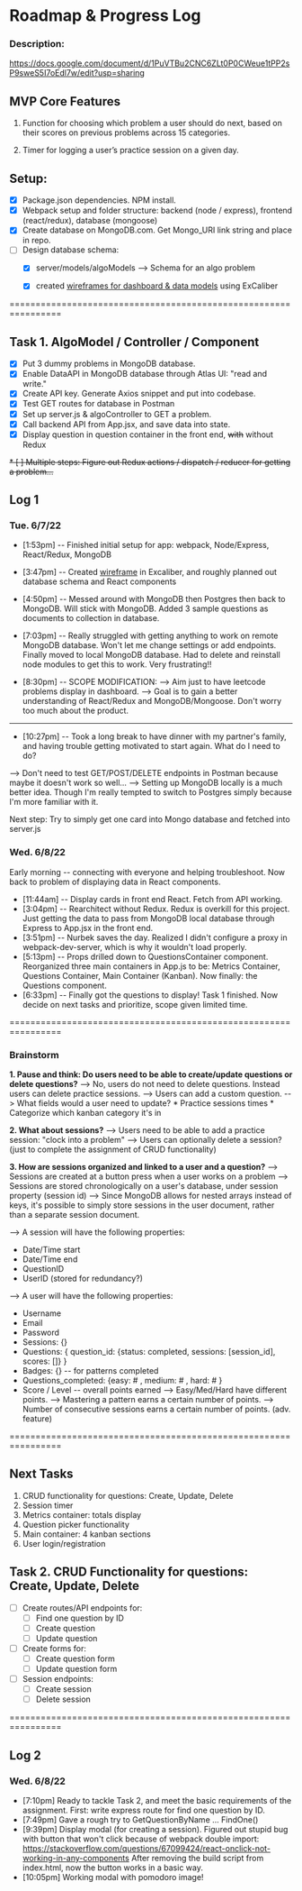 # Roadmap & Progress Log

### Description:
https://docs.google.com/document/d/1PuVTBu2CNC6ZLt0P0CWeue1tPP2sP9sweS5I7oEdl7w/edit?usp=sharing
## MVP Core Features
1. Function for choosing which problem a user should do next, based on their scores on previous problems across 15 categories.

2. Timer for logging a user’s practice session on a given day.

## Setup:
* [x] Package.json dependencies. NPM install.
* [x] Webpack setup and folder structure: backend (node / express), frontend (react/redux), database (mongoose)
* [x] Create database on MongoDB.com. Get Mongo_URI link string and place in repo.
* [ ] Design database schema: 
    * [x] server/models/algoModels --> Schema for an algo problem
    * [x] created [wireframes for dashboard & data models](/docs/wireframe_june7.png) using ExCaliber


================================================================
## Task 1. AlgoModel / Controller / Component
* [x] Put 3 dummy problems in MongoDB database. 
* [x] Enable DataAPI in MongoDB database through Atlas UI: "read and write."
* [x] Create API key. Generate Axios snippet and put into codebase.
* [x] Test GET routes for database in Postman
* [x] Set up server.js & algoController to GET a problem.
* [x] Call backend API from App.jsx, and save data into state.
* [x] Display question in question container in the front end, <del>with</del> without Redux

<del>* [ ] Multiple steps: Figure out Redux actions / dispatch / reducer for getting a problem... </del>

## Log 1
### Tue. 6/7/22 
* [1:53pm] -- Finished initial setup for app: webpack, Node/Express, React/Redux, MongoDB
* [3:47pm] -- Created [wireframe](/docs/wireframe_june7.png) in Excaliber, and roughly planned out database schema and React components
* [4:50pm] -- Messed around with MongoDB then Postgres then back to MongoDB. Will stick with MongoDB. Added 3 sample questions as documents to collection in database.
* [7:03pm] -- Really struggled with getting anything to work on remote MongoDB database. Won't let me change settings or add endpoints. Finally moved to local MongoDB database. Had to delete and reinstall node modules to get this to work. Very frustrating!!

* [8:30pm] -- SCOPE MODIFICATION:
--> Aim just to have leetcode problems display in dashboard.
--> Goal is to gain a better understanding of React/Redux and MongoDB/Mongoose. Don't worry too much about the product.

------ 

* [10:27pm] -- Took a long break to have dinner with my partner's family, and having trouble getting motivated to start again. What do I need to do? 

--> Don't need to test GET/POST/DELETE endpoints in Postman because maybe it doesn't work so well...
--> Setting up MongoDB locally is a much better idea. Though I'm really tempted to switch to Postgres simply because I'm more familiar with it.

Next step:
Try to simply get one card into Mongo database and fetched into server.js


### Wed. 6/8/22
Early morning -- connecting with everyone and helping troubleshoot.
Now back to problem of displaying data in React components.

* [11:44am] -- Display cards in front end React. Fetch from API working.
* [3:04pm] -- Rearchitect without Redux. Redux is overkill for this project. Just getting the data to pass from MongoDB local database through Express to App.jsx in the front end.
* [3:51pm] -- Nurbek saves the day. Realized I didn't configure a proxy in webpack-dev-server, which is why it wouldn't load properly.
* [5:13pm] -- Props drilled down to QuestionsContainer component. Reorganized three main containers in App.js to be: Metrics Container, Questions Container, Main Container (Kanban). Now finally: the Questions component.
* [6:33pm] -- Finally got the questions to display! Task 1 finished. Now decide on next tasks and prioritize, scope given limited time.

================================================================
### Brainstorm

__1. Pause and think: Do users need to be able to create/update questions or delete questions?__
--> No, users do not need to delete questions. Instead users can delete practice sessions.
--> Users can add a custom question. 
--> What fields would a user need to update? 
    * Practice sessions times
    * Categorize which kanban category it's in

__2. What about sessions?__ 
--> Users need to be able to add a practice session: "clock into a problem"
--> Users can optionally delete a session? (just to complete the assignment of CRUD functionality)

__3. How are sessions organized and linked to a user and a question?__
--> Sessions are created at a button press when a user works on a problem
--> Sessions are stored chronologically on a user's database, under session property (session id)
--> Since MongoDB allows for nested arrays instead of keys, it's possible to simply store 
sessions in the user document, rather than a separate session document.

--> A session will have the following properties:
* Date/Time start
* Date/Time end
* QuestionID
* UserID (stored for redundancy?)

--> A user will have the following properties:
* Username
* Email
* Password
* Sessions: {}
* Questions: { question_id: {status: completed, sessions: [session_id], scores: []} }
* Badges: {} -- for patterns completed
* Questions_completed: {easy: # , medium: # , hard: # }
* Score / Level -- overall points earned
        --> Easy/Med/Hard have different points.
        --> Mastering a pattern earns a certain number of points.
        --> Number of consecutive sessions earns a certain number of points. (adv. feature)

================================================================

## Next Tasks
<ol>
    <li> CRUD functionality for questions: Create, Update, Delete </li>
    <li> Session timer </li>
    <li> Metrics container: totals display </li>
    <li> Question picker functionality </li>
    <li> Main container: 4 kanban sections </li>
    <li> User login/registration </li>
</ol>

## Task 2. CRUD Functionality for questions: Create, Update, Delete
* [ ] Create routes/API endpoints for:
    * [ ] Find one question by ID 
    * [ ] Create question
    * [ ] Update question

*  [ ] Create forms for: 
    * [ ] Create question form
    * [ ] Update question form

* [ ] Session endpoints:
    * [ ] Create session
    * [ ] Delete session

================================================================

## Log 2
### Wed. 6/8/22
* [7:10pm] Ready to tackle Task 2, and meet the basic requirements of the assignment.
First: write express route for find one question by ID.
* [7:49pm] Gave a rough try to GetQuestionByName ... FindOne()
* [9:39pm] Display modal (for creating a session). Figured out stupid bug with button that won't click because of webpack double import: https://stackoverflow.com/questions/67099424/react-onclick-not-working-in-any-components After removing the build script from index.html, now the button works in a basic way.
* [10:05pm] Working modal with pomodoro image!